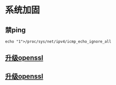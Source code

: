 # 系统加固

## 禁ping

    echo "1">/proc/sys/net/ipv4/icmp_echo_ignore_all
    
## [升级openssl](/os/upgrade/README.md#openssl)

## [升级openssl](/os/upgrade/README.md#openssh)

    